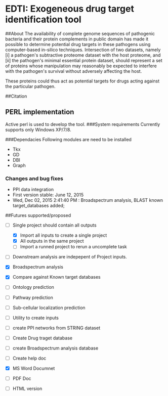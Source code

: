 # EDTI: Exogeneous drug target identification tool

##About
The availability of complete genome sequences of pathogenic bacteria and their protein complements in public domain has made it possible to determine potential drug targets in these pathogens using computer-based in-silico techniques. Intersection of two datasets, namely 
[i] a pathogen's subtractive proteome dataset with the host proteome, and 
[ii] the pathogen's minimal essential protein dataset, should represent a set of proteins whose manipulation may reasonably be expected to interfere with the pathogen's survival without adversely affecting the host. 

These proteins could thus act as potential targets for drugs acting against the particular pathogen.

##Citation

## PERL implementation
Active perl is used to develop the tool. 
###System requirements
Currently supports only Windows XP/7/8.

###Dependacies
Following modules are need to be installed
* Tkx
* GD
* DBI
* Graph

### Changes and bug fixes
* PPI data integration
* First version stable: June 12, 2015
* Wed, Dec 02, 2015  2:41:40 PM : Broadspectrum analysis, BLAST known target_databases added;


##Futures supported/proposed
- [ ] Single project should contain all outputs
  - [x] Import all inputs to create a single project
  - [x] All outputs in the same project
  - [ ] Import a runned project to rerun a uncomplete task
- [ ] Downstream analysis are indepepent of Project inputs.
 - [x] Broadspectrum analysis
 - [x] Compare against Known target databases
 - [ ] Ontology prediction
 - [ ] Pathway prediction
 - [ ] Sub-cellular localization prediction
- [ ] Utility to create inputs
 - [ ] create PPI networks from STRING dataset
 - [ ] Create Drug traget database
 - [ ] create Broadspectrum analysis database
- [ ] Create help doc
 - [x] MS Word Documnet
 - [ ] PDF Doc
 - [ ] HTML version



